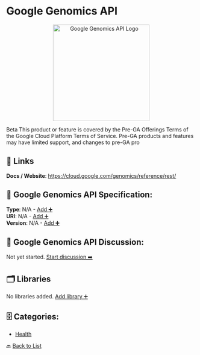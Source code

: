 # Google Genomics API
<p align="center">
    <img width="256" src="https://raw.githubusercontent.com/apis-list/apis-list/main/apis/google-genomics-api/logo_256x256.png" alt="Google Genomics API Logo"/>
</p>
Beta This product or feature is covered by the Pre-GA Offerings Terms of the Google Cloud Platform Terms of Service. Pre-GA products and features may have limited support, and changes to pre-GA pro

##  🔗 Links
**Docs / Website**: https://cloud.google.com/genomics/reference/rest/

## 🧬 Google Genomics API Specification:
**Type**: N/A - [Add ➕](https://github.com/apis-list/apis-list/edit/main/apis.yaml#L8569)  
**URI**: N/A - [Add ➕](https://github.com/apis-list/apis-list/edit/main/apis.yaml#L8569)  
**Version**: N/A - [Add ➕](https://github.com/apis-list/apis-list/edit/main/apis.yaml#L8569)

## 💬 Google Genomics API Discussion:
Not yet started. [Start discussion ➡️](https://github.com/apis-list/apis-list/discussions/new)

## 🗂️ Libraries

No libraries added. [Add library ➕](https://github.com/apis-list/apis-list/edit/main/apis.yaml#L8569)    


## 🗄️ Categories:
- [Health](https://github.com/apis-list/apis-list#health-)

🔙  [Back to List](https://github.com/apis-list/apis-list)
